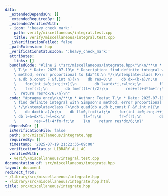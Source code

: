 ```yaml
---
data:
  _extendedDependsOn: []
  _extendedRequiredBy: []
  _extendedVerifiedWith:
  - icon: ':heavy_check_mark:'
    path: verify/miscellaneous/integral.test.cpp
    title: verify/miscellaneous/integral.test.cpp
  _isVerificationFailed: false
  _pathExtension: hpp
  _verificationStatusIcon: ':heavy_check_mark:'
  attributes:
    links: []
  bundledCode: "#line 2 \"src/miscellaneous/integrate.hpp\"\n\n/**\n * Author: Teetat\
    \ T.\n * Date: 2025-07-19\n * Description: find definite integral with Simpson's\
    \ method, error proportional to $dx^4$.\n */\n\ntemplate<class F>\ndb quad(db\
    \ a,db b,const F &f,int n){\n    db res=0;\n    db dx=(b-a)/n;\n    db fl=0,fr=f(a);\n\
    \    for(int i=0;i<n;i++){\n        db l=a+dx*i,r=l+dx;\n        fl=fr;\n    \
    \    fr=f(r);\n        db fm=f((l+r)/2);\n        res+=fl+4*fm+fr;\n    }\n  \
    \  return res*dx/6;\n}\n"
  code: "#pragma once\n\n/**\n * Author: Teetat T.\n * Date: 2025-07-19\n * Description:\
    \ find definite integral with Simpson's method, error proportional to $dx^4$.\n\
    \ */\n\ntemplate<class F>\ndb quad(db a,db b,const F &f,int n){\n    db res=0;\n\
    \    db dx=(b-a)/n;\n    db fl=0,fr=f(a);\n    for(int i=0;i<n;i++){\n       \
    \ db l=a+dx*i,r=l+dx;\n        fl=fr;\n        fr=f(r);\n        db fm=f((l+r)/2);\n\
    \        res+=fl+4*fm+fr;\n    }\n    return res*dx/6;\n}"
  dependsOn: []
  isVerificationFile: false
  path: src/miscellaneous/integrate.hpp
  requiredBy: []
  timestamp: '2025-07-19 21:22:35+09:00'
  verificationStatus: LIBRARY_ALL_AC
  verifiedWith:
  - verify/miscellaneous/integral.test.cpp
documentation_of: src/miscellaneous/integrate.hpp
layout: document
redirect_from:
- /library/src/miscellaneous/integrate.hpp
- /library/src/miscellaneous/integrate.hpp.html
title: src/miscellaneous/integrate.hpp
---
```


